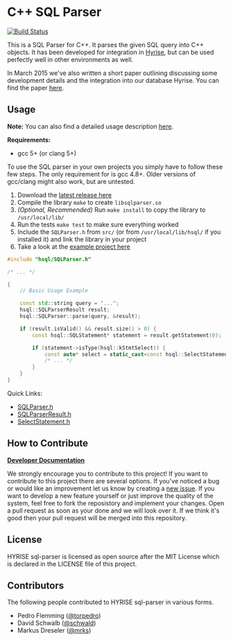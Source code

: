 C++ SQL Parser
=========================
[![Build Status](https://img.shields.io/travis/hyrise/sql-parser/master.svg?maxAge=2592000)](https://travis-ci.org/hyrise/sql-parser)


This is a SQL Parser for C++. It parses the given SQL query into C++ objects.
It has been developed for integration in [Hyrise](https://github.com/hyrise/hyrise), but can be used perfectly well in other environments as well.

In March 2015 we've also written a short paper outlining discussing some development details and the integration into our database Hyrise. You can find the paper [here](http://torpedro.com/paper/HyriseSQL-03-2015.pdf).


## Usage

**Note:** You can also find a detailed usage description [here](docs/basic-usage.md).

**Requirements:**
 * gcc 5+ (or clang 5+)

To use the SQL parser in your own projects you simply have to follow these few steps. The only requirement for is gcc 4.8+. Older versions of gcc/clang might also work, but are untested.

 1. Download the [latest release here](https://github.com/hyrise/sql-parser/releases)
 2. Compile the library `make` to create `libsqlparser.so`
 3. *(Optional, Recommended)* Run `make install` to copy the library to `/usr/local/lib/`
 4. Run the tests `make test` to make sure everything worked
 5. Include the `SQLParser.h` from `src/` (or from `/usr/local/lib/hsql/` if you installed it) and link the library in your project
 6. Take a look at the [example project here](https://github.com/hyrise/sql-parser/tree/master/example)

```cpp
#include "hsql/SQLParser.h"

/* ... */

{
    // Basic Usage Example

    const std::string query = "...";
    hsql::SQLParserResult result;
    hsql::SQLParser::parse(query, &result);

    if (result.isValid() && result.size() > 0) {
        const hsql::SQLStatement* statement = result.getStatement(0);

        if (statement->isType(hsql::kStmtSelect)) {
            const auto* select = static_cast<const hsql::SelectStatement*>(statement);
            /* ... */
        }
    }
}
```

Quick Links:

 * [SQLParser.h](src/SQLParser.h)
 * [SQLParserResult.h](src/SQLParserResult.h)
 * [SelectStatement.h](src/sql/SelectStatement.h)

## How to Contribute

**[Developer Documentation](docs/)**

We strongly encourage you to contribute to this project! If you want to contribute to this project there are several options. If you've noticed a bug or would like an improvement let us know by creating a [new issue](https://github.com/hyrise/sql-parser/issues). If you want to develop a new feature yourself or just improve the quality of the system, feel free to fork the reposistory and implement your changes. Open a pull request as soon as your done and we will look over it. If we think it's good then your pull request will be merged into this repository.


## License

HYRISE sql-parser is licensed as open source after the MIT License which is declared in the LICENSE file of this project.


## Contributors

The following people contributed to HYRISE sql-parser in various forms.

* Pedro Flemming ([@torpedro](https://github.com/torpedro))
* David Schwalb ([@schwald](https://github.com/schwald))
* Markus Dreseler ([@mrks](https://github.com/mrks))

